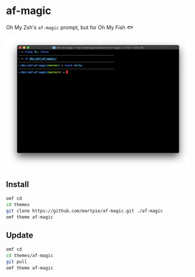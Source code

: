 # af-magic

Oh My Zsh's `af-magic` prompt, but for Oh My Fish 🐟

![screenshot of af-magic for oh-my-fish](./screenshot.png)

## Install

```bash
omf cd
cd themes
git clone https://github.com/martpie/af-magic.git ./af-magic
omf theme af-magic
```

## Update

```bash
omf cd
cd themes/af-magic
git pull
omf theme af-magic
```
